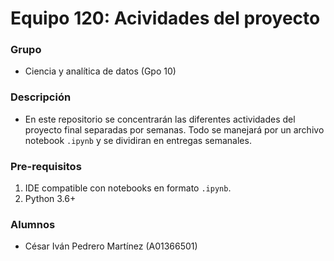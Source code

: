 # Equipo 120: Acividades del proyecto


### Grupo

- Ciencia y analítica de datos (Gpo 10)

### Descripción

- En este repositorio se concentrarán las diferentes actividades del proyecto final separadas por semanas. Todo se manejará por un archivo notebook `.ipynb` y se dividiran en entregas semanales.

### Pre-requisitos

1. IDE compatible con notebooks en formato `.ipynb`.
2. Python 3.6+

### Alumnos

- César Iván Pedrero Martínez (A01366501)
